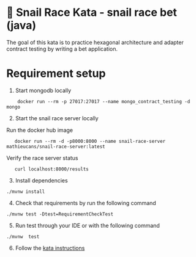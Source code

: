 🐌 Snail Race Kata - snail race bet (java)
=====

The goal of this kata is to practice hexagonal architecture and adapter contract testing by
writing a bet application.

# Requirement setup

1. Start mongodb locally

```shell
    docker run --rm -p 27017:27017 --name mongo_contract_testing -d mongo
```

2. Start the snail race server locally

Run the docker hub image
```shell
   docker run --rm -d -p8000:8000 --name snail-race-server mathieucans/snail-race-server:latest
```

Verify the race server status
```shell
   curl localhost:8000/results
```

3. Install dependencies
```shell
./mvnw install
```

4. Check that requirements by run the following command
```shell
./mvnw test -Dtest=RequirementCheckTest
```


5. Run test through your IDE or with the following command
 ```shell
 ./mvnw  test
 ``` 

6. Follow the [kata instructions](../Instructions.md)